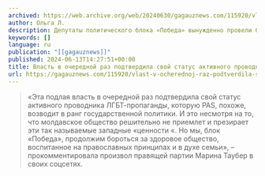 ```yaml
---
archived: https://web.archive.org/web/20240630/gagauznews.com/115920/vlast-v-ocherednoj-raz-podtverdila-svoj-status-aktivnogo-provodnika-lgbt-propagandy-tauber.html
author: Ольга Л.
description: Депутаты политического блока «Победа» вынужденно провели брифинг после того, как разработанный ими законопроект, запрещающий пропаганду ЛГБТ среди несовершеннолетних, не был принят к рассмотрению парламентским большинством PAS, чтобы разъяснить суть законопроекта и обратить внимание своих избирателей на очередной произвол правящей партии.  «Эта подлая власть в очередной раз подтвердила свой статус активного проводника ЛГБТ-пропаганды, которую PAS, похоже, возводит в ранг государственной политики. И это несмотря на то, что молдавское общество решительно не приемлет и презирает эти так называемые западные «ценности «. Но мы, блок «Победа», продолжим бороться за здоровое общество, воспитанное на православных принципах и в духе семьи», – прокомментировала произвол правящей […]
keywords: []
language: ru
publication: "[[gagauznews]]"
published: 2024-06-13T14:27:51+00:00
title: Власть в очередной раз подтвердила свой статус активного проводника ЛГБТ-пропаганды - Таубер
url: https://gagauznews.com/115920/vlast-v-ocherednoj-raz-podtverdila-svoj-status-aktivnogo-provodnika-lgbt-propagandy-tauber.html
---
```


> «Эта подлая власть в очередной раз подтвердила свой статус активного проводника ЛГБТ-пропаганды, которую PAS, похоже, возводит в ранг государственной политики. И это несмотря на то, что молдавское общество решительно не приемлет и презирает эти так называемые западные «ценности «. Но мы, блок «Победа», продолжим бороться за здоровое общество, воспитанное на православных принципах и в духе семьи», – прокомментировала произвол правящей партии Марина Таубер в своих соцсетях.